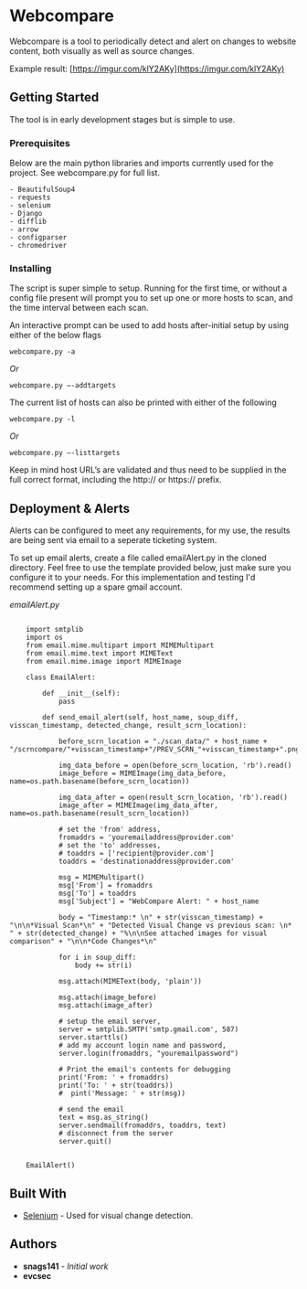
# Webcompare

Webcompare is a tool to periodically detect and alert on changes to website content, both visually as well as source changes.

Example result: [https://imgur.com/klY2AKy](https://imgur.com/klY2AKy)

## Getting Started

The tool is in early development stages but is simple to use.

### Prerequisites

Below are the main python libraries and imports currently used for the project. See webcompare.py for full list.

```
- BeautifulSoup4
- requests
- selenium
- Django
- difflib
- arrow
- configparser
- chromedriver
```

### Installing

The script is super simple to setup. Running for the first time, or without a config file present will prompt you to set up one or more hosts to scan, and the time interval between each scan.

An interactive prompt can be used to add hosts after-initial setup by using either of the below flags
```
webcompare.py -a
```
*Or*
```
webcompare.py —-addtargets
```

The current list of hosts can also be printed with either of the following
```
webcompare.py -l
```
*Or*
```
webcompare.py —-listtargets
```

Keep in mind host URL’s are validated and thus need to be supplied in the full correct format, including the http:// or https:// prefix.

## Deployment & Alerts

Alerts can be configured to meet any requirements, for my use, the results are being sent via email to a seperate ticketing system.

To set up email alerts, create a file called emailAlert.py in the cloned directory. Feel free to use the template provided below, just make sure you configure it to your needs. For this implementation and testing I'd recommend setting up a spare gmail account.

*emailAlert.py*

```

    import smtplib
    import os
    from email.mime.multipart import MIMEMultipart
    from email.mime.text import MIMEText
    from email.mime.image import MIMEImage
    
    class EmailAlert:

        def __init__(self):
            pass

        def send_email_alert(self, host_name, soup_diff, visscan_timestamp, detected_change, result_scrn_location):

            before_scrn_location = "./scan_data/" + host_name + "/scrncompare/"+visscan_timestamp+"/PREV_SCRN_"+visscan_timestamp+".png"

            img_data_before = open(before_scrn_location, 'rb').read()
            image_before = MIMEImage(img_data_before, name=os.path.basename(before_scrn_location))

            img_data_after = open(result_scrn_location, 'rb').read()
            image_after = MIMEImage(img_data_after, name=os.path.basename(result_scrn_location))

            # set the 'from' address,
            fromaddrs = 'youremailaddress@provider.com'
            # set the 'to' addresses,
            # toaddrs = ['recipient@provider.com']
            toaddrs = 'destinationaddress@provider.com'

            msg = MIMEMultipart()
            msg['From'] = fromaddrs
            msg['To'] = toaddrs
            msg['Subject'] = "WebCompare Alert: " + host_name

            body = "Timestamp:* \n" + str(visscan_timestamp) + "\n\n*Visual Scan*\n" + "Detected Visual Change vs previous scan: \n* " + str(detected_change) + "%\n\nSee attached images for visual comparison" + "\n\n*Code Changes*\n"

            for i in soup_diff:
                body += str(i)

            msg.attach(MIMEText(body, 'plain'))

            msg.attach(image_before)
            msg.attach(image_after)

            # setup the email server,
            server = smtplib.SMTP('smtp.gmail.com', 587)
            server.starttls()
            # add my account login name and password,
            server.login(fromaddrs, "youremailpassword")

            # Print the email's contents for debugging
            print('From: ' + fromaddrs)
            print('To: ' + str(toaddrs))
            #  pint('Message: ' + str(msg))

            # send the email
            text = msg.as_string()
            server.sendmail(fromaddrs, toaddrs, text)
            # disconnect from the server
            server.quit()


    EmailAlert()

```

## Built With

* [Selenium](https://www.seleniumhq.org/) - Used for visual change detection.

## Authors

* **snags141** - *Initial work*
* **evcsec**
